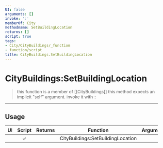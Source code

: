 ```yaml
---
UI: false
arguments: []
invoke: ':'
memberOf: City
methodname: SetBuildingLocation
returns: []
script: true
tags:
- City/CityBuildings/_function
- function/script
title: CityBuildings.SetBuildingLocation
---
```

# CityBuildings:SetBuildingLocation
> this function is a member of [[CityBuildings]]
> this method expects an implicit "self" argument. invoke it with `:`
-----
## Usage
|  UI | Script | Returns | Function | Arguments |
|:---:|:------:|-------:|:--------:|:---------|
| |✓||CityBuildings:SetBuildingLocation||
